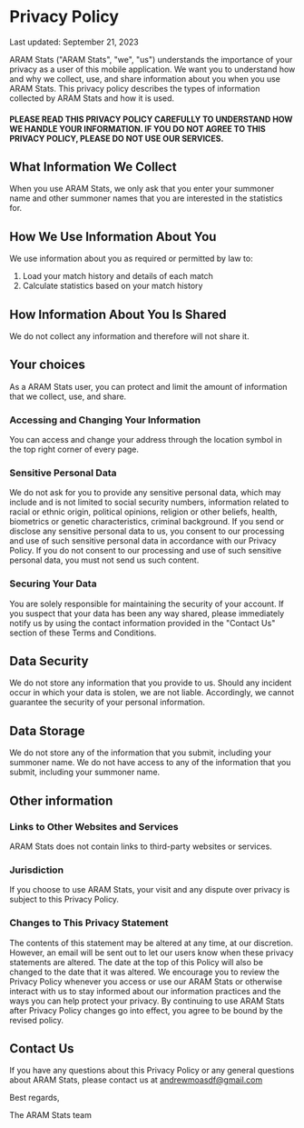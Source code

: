 # Privacy Policy

Last updated: September 21, 2023

ARAM Stats ("ARAM Stats", "we", "us") understands the importance of your privacy as a user of this mobile application. We want you to understand how and why we collect, use, and share information about you when you use ARAM Stats. This privacy policy describes the types of information collected by ARAM Stats and how it is used.

#### PLEASE READ THIS PRIVACY POLICY CAREFULLY TO UNDERSTAND HOW WE HANDLE YOUR INFORMATION. IF YOU DO NOT AGREE TO THIS PRIVACY POLICY, PLEASE DO NOT USE OUR SERVICES.

## What Information We Collect

When you use ARAM Stats, we only ask that you enter your summoner name and other summoner names that you are interested in the statistics for.

## How We Use Information About You

We use information about you as required or permitted by law to:

1. Load your match history and details of each match
2. Calculate statistics based on your match history

## How Information About You Is Shared

We do not collect any information and therefore will not share it.

## Your choices

As a ARAM Stats user, you can protect and limit the amount of information that we collect, use, and share.

### Accessing and Changing Your Information

You can access and change your address through the location symbol in the top right corner of every page.

### Sensitive Personal Data

We do not ask for you to provide any sensitive personal data, which may include and is not limited to social security numbers, information related to racial or ethnic origin, political opinions, religion or other beliefs, health, biometrics or genetic characteristics, criminal background. If you send or disclose any sensitive personal data to us, you consent to our processing and use of such sensitive personal data in accordance with our Privacy Policy. If you do not consent to our processing and use of such sensitive personal data, you must not send us such content.

### Securing Your Data

You are solely responsible for maintaining the security of your account. If you suspect that your data has been any way shared, please immediately notify us by using the contact information provided in the "Contact Us" section of these Terms and Conditions.

## Data Security

We do not store any information that you provide to us. Should any incident occur in which your data is stolen, we are not liable. Accordingly, we cannot guarantee the security of your personal information.

## Data Storage

We do not store any of the information that you submit, including your summoner name. We do not have access to any of the information that you submit, including your summoner name.

## Other information

### Links to Other Websites and Services

ARAM Stats does not contain links to third-party websites or services.

### Jurisdiction

If you choose to use ARAM Stats, your visit and any dispute over privacy is subject to this Privacy Policy.

### Changes to This Privacy Statement

The contents of this statement may be altered at any time, at our discretion. However, an email will be sent out to let our users know when these privacy statements are altered. The date at the top of this Policy will also be changed to the date that it was altered. We encourage you to review the Privacy Policy whenever you access or use our ARAM Stats or otherwise interact with us to stay informed about our information practices and the ways you can help protect your privacy. By continuing to use ARAM Stats after Privacy Policy changes go into effect, you agree to be bound by the revised policy.

## Contact Us

If you have any questions about this Privacy Policy or any general questions about ARAM Stats, please contact us at andrewmoasdf@gmail.com

Best regards,

The ARAM Stats team
